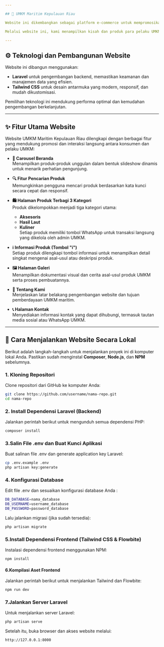```yaml
---

## 🌊 UMKM Maritim Kepulauan Riau

Website ini dikembangkan sebagai platform e-commerce untuk mempromosikan dan memasarkan produk dari pelaku Usaha Mikro, Kecil, dan Menengah (UMKM) di sektor maritim wilayah Kepulauan Riau. Terinspirasi oleh kekayaan laut dan budaya bahari, proyek ini bertujuan mengangkat potensi lokal agar mampu bersaing di pasar nasional hingga internasional.

Melalui website ini, kami menampilkan kisah dan produk para pelaku UMKM — mulai dari hasil laut, kuliner khas pesisir, hingga aksesoris bernuansa bahari. Dengan memadukan pengetahuan tradisional dan inovasi digital, UMKM ini terus berkembang dan berkontribusi dalam pemberdayaan masyarakat pesisir.

---
```


## ⚙️ Teknologi dan Pembangunan Website

Website ini dibangun menggunakan:

* **Laravel** untuk pengembangan backend, memastikan keamanan dan manajemen data yang efisien.
* **Tailwind CSS** untuk desain antarmuka yang modern, responsif, dan mudah dikustomisasi.

Pemilihan teknologi ini mendukung performa optimal dan kemudahan pengembangan berkelanjutan.

---
## ✨ Fitur Utama Website

Website UMKM Maritim Kepulauan Riau dilengkapi dengan berbagai fitur yang mendukung promosi dan interaksi langsung antara konsumen dan pelaku UMKM:

- **🔄 Carousel Beranda**  
  Menampilkan produk-produk unggulan dalam bentuk slideshow dinamis untuk menarik perhatian pengunjung.

- **🔍 Fitur Pencarian Produk**  
  Memungkinkan pengguna mencari produk berdasarkan kata kunci secara cepat dan responsif.

- **🛍️ Halaman Produk Terbagi 3 Kategori**  
  Produk dikelompokkan menjadi tiga kategori utama:
  - **Aksesoris**
  - **Hasil Laut**
  - **Kuliner**  
  Setiap produk memiliki tombol WhatsApp untuk transaksi langsung yang dikelola oleh admin UMKM.

- **ℹ️ Informasi Produk (Tombol "i")**  
  Setiap produk dilengkapi tombol informasi untuk menampilkan detail singkat mengenai asal-usul atau deskripsi produk.

- **🖼️ Halaman Galeri**  
  Menampilkan dokumentasi visual dan cerita asal-usul produk UMKM serta proses pembuatannya.

- **👥 Tentang Kami**  
  Menjelaskan latar belakang pengembangan website dan tujuan pemberdayaan UMKM maritim.

- **📞 Halaman Kontak**  
  Menyediakan informasi kontak yang dapat dihubungi, termasuk tautan media sosial atau WhatsApp UMKM.
---
## 🚀 Cara Menjalankan Website Secara Lokal
Berikut adalah langkah-langkah untuk menjalankan proyek ini di komputer lokal Anda. Pastikan sudah menginstal **Composer**, **Node.js**, dan **NPM** sebelumnya.

### 1. Kloning Repositori
Clone repositori dari GitHub ke komputer Anda:
```bash
git clone https://github.com/username/nama-repo.git
cd nama-repo
```
### 2. Install Dependensi Laravel (Backend)
Jalankan perintah berikut untuk mengunduh semua dependensi PHP:
```bash
composer install
```
### 3.Salin File .env dan Buat Kunci Aplikasi
Buat salinan file .env dan generate application key Laravel:
```bash
cp .env.example .env
php artisan key:generate
```
### 4. Konfigurasi Database
Edit file .env dan sesuaikan konfigurasi database Anda : 
```bash
DB_DATABASE=nama_database
DB_USERNAME=username_database
DB_PASSWORD=password_database
```
Lalu jalankan migrasi (jika sudah tersedia):
```bash
php artisan migrate
```
### 5.Install Dependensi Frontend (Tailwind CSS & Flowbite)
Instalasi dependensi frontend menggunakan NPM:
```bash
npm install
```
#### 6.Kompilasi Aset Frontend
Jalankan perintah berikut untuk menjalankan Tailwind dan Flowbite:
```bash
npm run dev
```
### 7.Jalankan Server Laravel
Untuk menjalankan server Laravel:
```bash
php artisan serve
```
Setelah itu, buka browser dan akses website melalui:
```bash
http://127.0.0.1:8000
```
